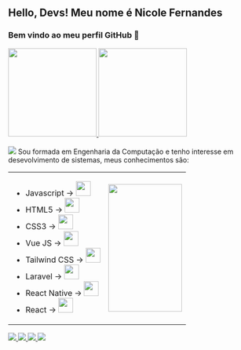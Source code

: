 
## Hello, Devs! Meu nome é Nicole Fernandes
### Bem vindo ao meu perfil GitHub 👋

<div>
  <a href="https://github.com/nicole-fer">
    <img height="180em" src="https://github-readme-stats.vercel.app/api/top-langs/?username=nicole-fer&layout=compact&langs_count=7&theme=dracula"/>
    <img height="180em" src="https://github-readme-stats.vercel.app/api?username=nicole-fer&show_icons=true&theme=dracula&include_all_commits=true&count_private=true"/>
    </a>
</div>
<br>

<picture>
  <source
    srcset="https://github-readme-stats.vercel.app/api?username=anuraghazra&show_icons=true&theme=dark"
    media="(prefers-color-scheme: dark)"
  />
  <source
    srcset="https://github-readme-stats.vercel.app/api?username=anuraghazra&show_icons=true"
    media="(prefers-color-scheme: light), (prefers-color-scheme: no-preference)"
  />
  <img src="https://github-readme-stats.vercel.app/api?username=anuraghazra&show_icons=true" />
</picture>
Sou formada em Engenharia da Computação e tenho interesse em desevolvimento de sistemas, meus conhecimentos são:

<table>
  <tr>
    <td>
      <ul>
        <li>
        Javascript -> <img src="https://cdn.jsdelivr.net/gh/devicons/devicon/icons/javascript/javascript-original.svg" width="30" height="30" /> 
        </li>
        <li>
        HTML5 -> <img src="https://cdn.jsdelivr.net/gh/devicons/devicon/icons/html5/html5-original.svg" width="30" height="30" />
        </li>
        <li>
        CSS3 -> <img src="https://cdn.jsdelivr.net/gh/devicons/devicon/icons/css3/css3-original.svg" width="30" height="30" />
        </li>
        <li>
        Vue JS -> <img src="https://cdn.jsdelivr.net/gh/devicons/devicon/icons/vuejs/vuejs-original.svg"  width="30" height="30"/>
        </li>
        <li>
        Tailwind CSS -> <img src="https://cdn.jsdelivr.net/gh/devicons/devicon/icons/tailwindcss/tailwindcss-plain.svg" width="30" height="30" />
        </li>
        <li>
        Laravel -> <img src="https://cdn.jsdelivr.net/gh/devicons/devicon/icons/laravel/laravel-plain.svg" width="30" height="30" />
        </li>
        <li>
          React Native -> <img src="https://cdn.jsdelivr.net/gh/devicons/devicon/icons/react/react-original.svg" width="30" height="30" />
        </li>
         <li>
          React -> <img src="https://cdn.jsdelivr.net/gh/devicons/devicon/icons/react/react-original.svg" width="30" height="30" />
        </li>
      </ul>
    </td>
    <td>
       <img src="https://user-images.githubusercontent.com/88677900/232505387-2e8d53e9-da19-45a3-ae0f-c5a87a44a2ca.png" width="150" height="260" />
    </td>
  </tr>
</table>

<div>
  <a href = "mailto:nicolefernandesfm@gmail.com"><img src="https://img.shields.io/badge/Gmail-D14836?style=for-the-badge&logo=gmail&logoColor=white" target="_blank">
  </a>
  <a href="https://www.linkedin.com/in/nicole-fernandes-1534821b7" target="_blank"><img src="https://img.shields.io/badge/-LinkedIn-%230077B5?style=for-the-badge&logo=linkedin&logoColor=white" target="_blank">
  </a>
   <a href = "https://t.me/nicole_fer"><img src="https://img.shields.io/badge/Telegram-2CA5E0?style=for-the-badge&logo=telegram&logoColor=white" target="_blank">
  </a>
  <a href="https://instagram.com/nicols_fer" target="_blank"><img src="https://img.shields.io/badge/-Instagram-%23E4405F?style=for-the-badge&logo=instagram&logoColor=white" target="_blank">
  </a>
</div>
<br>

